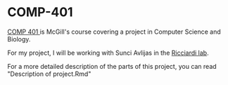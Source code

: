 # COMP-401

<a href = "http://www.cs.mcgill.ca/~jeromew/comp401.html">COMP 401 </a> is McGill's course covering a project in Computer Science and Biology.

For my project, I will be working with Sunci Avlijas in the <a href = "http://redpath-staff.mcgill.ca/ricciardi/index.html">Ricciardi lab</a>.

For a more detailed description of the parts of this project, you can read "Description of project.Rmd"
